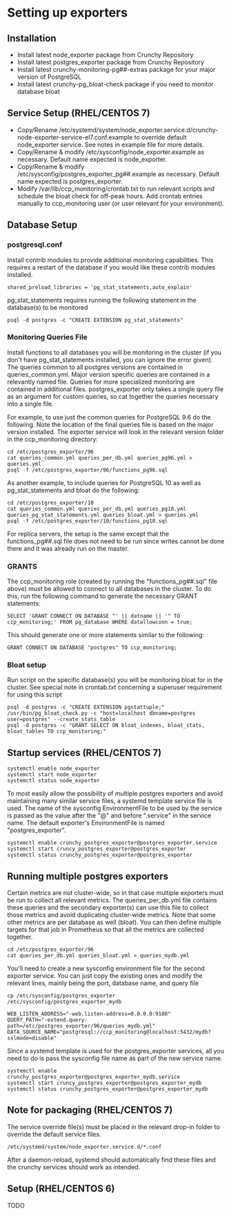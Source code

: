# Setting up exporters

## Installation

* Install latest node_exporter package from Crunchy Repository
* Install latest postgres_exporter package from Crunchy Repository
* Install latest crunchy-monitoring-pg##-extras package for your major version of PostgreSQL
* Install latest crunchy-pg_bloat-check package if you need to monitor database bloat

## Service Setup (RHEL/CENTOS 7)

* Copy/Rename /etc/systemd/system/node_exporter.service.d/crunchy-node-exporter-service-el7.conf.example to override default node_exporter service. See notes in example file for more details.
* Copy/Rename & modify /etc/sysconfig/node_exporter.example as necessary. Default name expected is node_exporter.
* Copy/Rename & modify /etc/sysconfig/postgres_exporter_pg##.example as necessary. Default name expected is postgres_exporter.
* Modify /var/lib/ccp_monitoring/crontab.txt to run relevant scripts and schedule the bloat check for off-peak hours. Add crontab entries manually to ccp_monitoring user (or user relevant for your environment).

## Database Setup

### postgresql.conf
Install contrib modules to provide additional monitoring capabilities. This requires a restart of the database if you would like these contrib modules installed.
```
shared_preload_libraries = 'pg_stat_statements,auto_explain'
```
pg_stat_statements requires running the following statement in the database(s) to be monitored
```
psql -d postgres -c "CREATE EXTENSION pg_stat_statements"
```

### Monitoring Queries File

Install functions to all databases you will be monitoring in the cluster (if you don't have pg_stat_statements installed, you can ignore the error given). The queries common to all postgres versions are contained in queries_common.yml. Major version specific queries are contained in a relevantly named file. Queries for more specialized monitoring are contained in additional files. postgres_exporter only takes a single query file as an argument for custom queries, so cat together the queries necessary into a single file. 

For example, to use just the common queries for PostgreSQL 9.6 do the following. Note the location of the final queries file is based on the major version installed. The exporter service will look in the relevant version folder in the ccp_monitoring directory:
```
cd /etc/postgres_exporter/96
cat queries_common.yml queries_per_db.yml queries_pg96.yml > queries.yml
psql -f /etc/postgres_exporter/96/functions_pg96.sql
```
As another example, to include queries for PostgreSQL 10 as well as pg_stat_statements and bloat do the following:
```
cd /etc/postgres_exporter/10
cat queries_common.yml queries_per_db.yml queries_pg10.yml queries_pg_stat_statements.yml queries_bloat.yml > queries.yml
psql -f /etc/postgres_exporter/10/functions_pg10.sql
```

For replica servers, the setup is the same except that the functions_pg##.sql file does not need to be run since writes cannot be done there and it was already run on the master.

### GRANTS
The ccp_monitoring role (created by running the "functions_pg##.sql" file above) must be allowed to connect to all databases in the cluster. To do this, run the following command to generate the necessary GRANT statements:
```
SELECT 'GRANT CONNECT ON DATABASE "' || datname || '" TO ccp_monitoring;' FROM pg_database WHERE datallowconn = true;
```
This should generate one or more statements similar to the following:
```
GRANT CONNECT ON DATABASE "postgres" TO ccp_monitoring;
```

### Bloat setup

Run script on the specific database(s) you will be monitoring bloat for in the cluster. See special note in crontab.txt concerning a superuser requirement for using this script

```
psql -d postgres -c "CREATE EXTENSION pgstattuple;"
/usr/bin/pg_bloat_check.py -c "host=localhost dbname=postgres user=postgres" --create_stats_table
psql -d postgres -c "GRANT SELECT ON bloat_indexes, bloat_stats, bloat_tables TO ccp_monitoring;"
```

## Startup services (RHEL/CENTOS 7)

```
systemctl enable node_exporter
systemctl start node_exporter
systemctl status node_exporter
```
To most easily allow the possibility of multiple postgres exporters and avoid maintaining many similar service files, a systemd template service file is used. The name of the sysconfig EnvironmentFile to be used by the service is passed as the value after the "@" and before ".service" in the service name. The default exporter's EnvironmentFile is named "postgres_exporter".
```
systemctl enable crunchy_postgres_exporter@postgres_exporter.service
systemctl start cruncy_postgres_exporter@postgres_exporter
systemctl status crunchy_postgres_exporter@postgres_exporter

```

## Running multiple postgres exporters
Certain metrics are not cluster-wide, so in that case multiple exporters must be run to collect all relevant metrics. The queries_per_db.yml file contains these queries and the secondary exporter(s) can use this file to collect those metrics and avoid duplicating cluster-wide metrics. Note that some other metrics are per database as well (bloat). You can then define multiple targets for that job in Prometheus so that all the metrics are collected together.
```
cd /etc/postgres_exporter/96
cat queries_per_db.yml queries_bloat.yml > queries_mydb.yml
```
You'll need to create a new sysconfig environment file for the second exporter service. You can just copy the existing ones and modify the relevant lines, mainly being the port, database name, and query file 
```
cp /etc/sysconfig/postgres_exporter /etc/sysconfig/postgres_exporter_mydb 

WEB_LISTEN_ADDRESS="-web.listen-address=0.0.0.0:9188"
QUERY_PATH="-extend.query-path=/etc/postgres_exporter/96/queries_mydb.yml"
DATA_SOURCE_NAME="postgresql://ccp_monitoring@localhost:5432/mydb?sslmode=disable"
```
Since a systemd template is used for the postgres_exporter services, all you need to do is pass the sysconfig file name as part of the new service name.
```
systemctl enable crunchy_postgres_exporter@postgres_exporter_mydb.service
systemctl start cruncy_postgres_exporter@postgres_exporter_mydb
systemctl status crunchy_postgres_exporter@postgres_exporter_mydb

```

## Note for packaging (RHEL/CENTOS 7)

The service override file(s) must be placed in the relevant drop-in folder to override the default service files.

    /etc/systemd/system/node_exporter.service.d/*.conf

After a daemon-reload, systemd should automatically find these files and the crunchy services should work as intended.
 

## Setup (RHEL/CENTOS 6)
TODO

